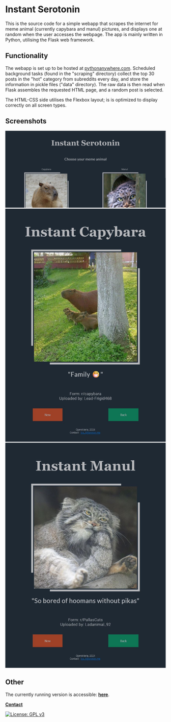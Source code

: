 # Instant Serotonin

This is the source code for a simple webapp that scrapes the internet for meme
animal (currently capybara and manul) pictures, and displays one at random when the user accesses the webpage. The app is mainly written in Python, utilising the Flask web framework.

## Functionality

The webapp is set up to be hosted at [pythonanywhere.com](https://www.pythonanywhere.com/).
Scheduled background tasks (found in the "scraping" directory) collect the top 30 posts in
the "hot" category from subreddits every day, and store the information in pickle files
("data" directory). The raw data is then read when Flask assembles the requested HTML page,
and a random post is selected.

The HTML-CSS side utilises the Flexbox layout; is is optimized to display correctly on all
screen types.

## Screenshots

![screenshot_1](assets/images/main.jpg "main.html")
![screenshot_1](assets/images/capybara.jpg "capybara.html")
![screenshot_1](assets/images/manul.jpg "manul.html")

## Other

The currently running version is accessible: **[here](https://serotonin-operavaria.eu.pythonanywhere.com/)**.

**[Contact](mailto:lcs_it@proton.me)**

[![License: GPL v3](https://img.shields.io/badge/License-GPLv3-blue.svg)](https://www.gnu.org/licenses/gpl-3.0)
